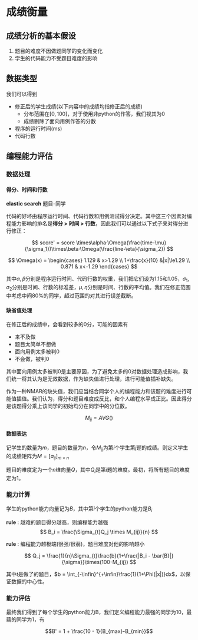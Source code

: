 # 成绩衡量

## 成绩分析的基本假设

1. 题目的难度不因做题同学的变化而变化
2. 学生的代码能力不受题目难度的影响

## 数据类型

我们可以得到

* 修正后的学生成绩(以下内容中的成绩均指修正后的成绩)
  * 分布范围在$[0,100]$，对于使用非python的作答，我们视其为$0$
  * 成绩剔除了面向用例作答的分数
* 程序的运行时间(ms)
* 代码行数

## 编程能力评估

### 数据处理

#### 得分、时间和行数

**elastic search** 题目-同学

代码的好坏由程序运行时间、代码行数和用例测试得分决定。其中这三个因素对编程能力影响的排名是**得分 > 时间 > 行数**，因此我们可以通过以下式子来对得分进行修正：

$$
score' = score \times\alpha·\Omega(\frac{time-\mu}{\sigma_1})\times\beta·\Omega(\frac{line-\eta}{\sigma_2})
$$

$$
\Omega(x) = \begin{cases}
1.129 & x>1.29 \\
1+\frac{x}{10} &|x|\le1.29 \\
0.871 & x<-1.29
\end{cases}
$$

其中$\alpha, \beta$分别是程序运行时间、代码行数的权重，我们把它们设为$1.15$和$1.05$，$\sigma_1, \sigma_2$分别是时间、行数的标准差，$\mu,\eta$分别是时间、行数的平均值。我们在修正范围中考虑中间80%的同学，超过范围的对其进行误差截断。

#### 缺省值处理

在修正后的成绩中，会看到较多的0分，可能的因素有

* 来不及做
* 题目太简单不想做
* 面向用例太多被判0
* 不会做，被判0

其中面向用例太多被判$0$是主要原因，为了避免太多的0对数据处理造成影响，我们统一将其认为是无效数据，作为缺失值进行处理，进行可能值插补缺失。

作为一种NMAR的缺失值，我们应当结合同学个人的编程能力和该题的难度进行可能值插值。我们认为，得分和题目难度成反比，和个人编程水平成正比。因此得分是该题得分乘上该同学的初始均分在同学中的分位数。

$$
M_{ij} = AVG()
$$

#### 数据表达

记学生的数量为$m$，题目的数量为$n$，令$M_{ij}$为第$i$个学生第$j$题的成绩。则定义学生的成绩矩阵为$M = [a_{ij}]_{m\times n}$

题目的难度定为一个$n$维向量$Q$，其中$Q_i$是第$i$题的难度。最初，将所有题目的难度定为$1$。

### 能力计算

学生的python能力向量记为$B$，其中第$i$个学生的python能力是$B_i$

**rule** : 越难的题目得分越高，则编程能力越强
$$
B_i = \frac{\Sigma_{t}Q_j \times M_{ij}}{n}
$$

**rule** : 编程能力越极端(很强/很蒻)，题目难度对他的影响越小

$$
Q_j = \frac{1}{n}\Sigma_{t}\frac{b}{1+\frac{|B_i - \bar{B}|}{\sigma}}\times(100-M_{ij})
$$

其中$t$是做了的题目，$b = \int_{-\infin}^{+\infin}\frac{1}{1+\Phi(|x|)}dx$，以保证数据的中心性。

### 能力评估

最终我们得到了每个学生的python能力B，我们定义编程能力最强的同学为$10$，最蒻的同学为$1$，有

$$B' = 1 + \frac{10 - 1}{B_{max}-B_{min}}$$
